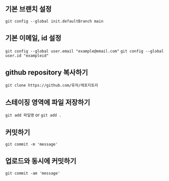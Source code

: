 ## 기본 브랜치 설정
```git config --global init.defaultBranch main```
## 기본 이메일, id 설정
```git config --global user.email "example@email.com"```
```git config --global user.id "exampleid"```
## github repository 복사하기
```git clone https://github.com/유저/레포지토리```
## 스테이징 영역에 파일 저장하기
```git add 파일명``` or ```git add .```
## 커밋하기
```git commit -m 'message'```
## 업로드와 동시에 커밋하기
```git commit -am 'message'```


